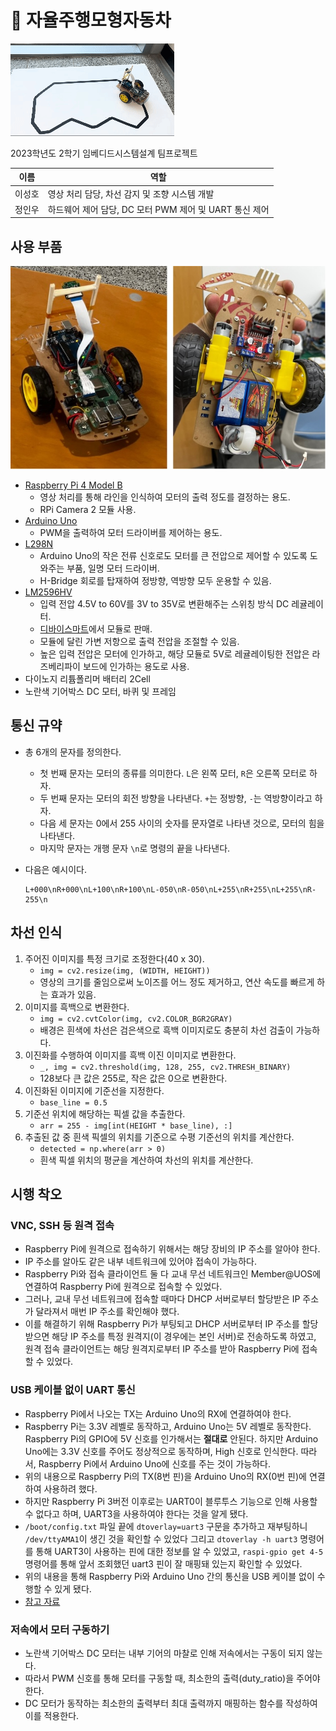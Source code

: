 # 🚗 자율주행모형자동차

![car_moving](./assets/car_moving.gif)

2023학년도 2학기 임베디드시스템설계 팀프로젝트

|이름|역할|
|-|-|
|이성호|영상 처리 담당, 차선 감지 및 조향 시스템 개발|
|정인우|하드웨어 제어 담당, DC 모터 PWM 제어 및 UART 통신 제어|

## 사용 부품

![car_frontback](./assets/car_frontback.jpg)

- [Raspberry Pi 4 Model B](https://www.raspberrypi.com/documentation/computers/raspberry-pi.html)
  - 영상 처리를 통해 라인을 인식하여 모터의 출력 정도를 결정하는 용도.
  - RPi Camera 2 모듈 사용.
- [Arduino Uno](https://docs.arduino.cc/hardware/uno-rev3)
  - PWM을 출력하여 모터 드라이버를 제어하는 용도.
- [L298N](https://www.st.com/en/motor-drivers/l298.html)
  - Arduino Uno의 작은 전류 신호로도 모터를 큰 전압으로 제어할 수 있도록 도와주는 부품, 일명 모터 드라이버.
  - H-Bridge 회로를 탑재하여 정방향, 역방향 모두 운용할 수 있음.
- [LM2596HV](https://www.ti.com/lit/ds/symlink/lm2596.pdf)
  - 입력 전압 4.5V to 60V를 3V to 35V로 변환해주는 스위칭 방식 DC 레귤레이터.
  - [디바이스마트](https://www.devicemart.co.kr/goods/view?no=1321158)에서 모듈로 판매.
  - 모듈에 달린 가변 저항으로 출력 전압을 조절할 수 있음.
  - 높은 입력 전압은 모터에 인가하고, 해당 모듈로 5V로 레귤레이팅한 전압은 라즈베리파이 보드에 인가하는 용도로 사용.
- 다이노지 리튬폴리머 배터리 2Cell
- 노란색 기어박스 DC 모터, 바퀴 및 프레임

## 통신 규약

- 총 6개의 문자를 정의한다.

  - 첫 번째 문자는 모터의 종류를 의미한다. `L`은 왼쪽 모터, `R`은 오른쪽 모터로 하자.
  - 두 번째 문자는 모터의 회전 방향을 나타낸다. `+`는 정방향, `-`는 역방향이라고 하자.
  - 다음 세 문자는 0에서 255 사이의 숫자를 문자열로 나타낸 것으로, 모터의 힘을 나타낸다.
  - 마지막 문자는 개행 문자 `\n`로 명령의 끝을 나타낸다.

- 다음은 예시이다.
  ```
  L+000\nR+000\nL+100\nR+100\nL-050\nR-050\nL+255\nR+255\nL+255\nR-255\n
  ```

## 차선 인식
1. 주어진 이미지를 특정 크기로 조정한다(40 x 30).
    - `img = cv2.resize(img, (WIDTH, HEIGHT))`
    - 영상의 크기를 줄임으로써 노이즈를 어느 정도 제거하고, 연산 속도를 빠르게 하는 효과가 있음.
2. 이미지를 흑백으로 변환한다.
    - `img = cv2.cvtColor(img, cv2.COLOR_BGR2GRAY)`
    - 배경은 흰색에 차선은 검은색으로 흑백 이미지로도 충분히 차선 검출이 가능하다.
3. 이진화를 수행하여 이미지를 흑백 이진 이미지로 변환한다.
    - `_, img = cv2.threshold(img, 128, 255, cv2.THRESH_BINARY)`
    - 128보다 큰 값은 255로, 작은 값은 0으로 변환한다.
4. 이진화된 이미지에 기준선을 지정한다.
    - `base_line = 0.5`
5. 기준선 위치에 해당하는 픽셀 값을 추출한다.
    - `arr = 255 - img[int(HEIGHT * base_line), :]`
6. 추출된 값 중 흰색 픽셀의 위치를 기준으로 수평 기준선의 위치를 계산한다.
    - `detected = np.where(arr > 0)`
    - 흰색 픽셀 위치의 평균을 계산하여 차선의 위치를 계산한다.

## 시행 착오

### VNC, SSH 등 원격 접속

- Raspberry Pi에 원격으로 접속하기 위해서는 해당 장비의 IP 주소를 알아야 한다.
- IP 주소를 알아도 같은 내부 네트워크에 있어야 접속이 가능하다.
- Raspberry Pi와 접속 클라이언트 둘 다 교내 무선 네트워크인 Member@UOS에 연결하여 Raspberry Pi에 원격으로 접속할 수 있었다.
- 그러나, 교내 무선 네트워크에 접속할 때마다 DHCP 서버로부터 할당받은 IP 주소가 달라져서 매번 IP 주소를 확인해야 했다.
- 이를 해결하기 위해 Raspberry Pi가 부팅되고 DHCP 서버로부터 IP 주소를 할당받으면 해당 IP 주소를 특정 원격지(이 경우에는 본인 서버)로 전송하도록 하였고, 원격 접속 클라이언트는 해당 원격지로부터 IP 주소를 받아 Raspberry Pi에 접속할 수 있었다.

### USB 케이블 없이 UART 통신

- Raspberry Pi에서 나오는 TX는 Arduino Uno의 RX에 연결하여야 한다.
- Raspberry Pi는 3.3V 레벨로 동작하고, Arduino Uno는 5V 레벨로 동작한다. Raspberry Pi의 GPIO에 5V 신호를 인가해서는 **절대로** 안된다. 하지만 Arduino Uno에는 3.3V 신호를 주어도 정상적으로 동작하며, High 신호로 인식한다. 따라서, Raspberry Pi에서 Arduino Uno에 신호를 주는 것이 가능하다.
- 위의 내용으로 Raspberry Pi의 TX(8번 핀)을 Arduino Uno의 RX(0번 핀)에 연결하여 사용하려 했다.
- 하지만 Raspberry Pi 3버전 이후로는 UART0이 블루투스 기능으로 인해 사용할 수 없다고 하며, UART3을 사용하여야 한다는 것을 알게 됐다.
- `/boot/config.txt` 파일 끝에 `dtoverlay=uart3` 구문을 추가하고 재부팅하니 `/dev/ttyAMA1`이 생긴 것을 확인할 수 있었다 그리고 `dtoverlay -h uart3` 명령어를 통해 UART3이 사용하는 핀에 대한 정보를 알 수 있었고, `raspi-gpio get 4-5` 명령어를 통해 앞서 조회했던 uart3 핀이 잘 매핑돼 있는지 확인할 수 있었다.
- 위의 내용을 통해 Raspberry Pi와 Arduino Uno 간의 통신을 USB 케이블 없이 수행할 수 있게 됐다.
- [참고 자료](https://blog.naver.com/emperonics/222039301356)

### 저속에서 모터 구동하기

- 노란색 기어박스 DC 모터는 내부 기어의 마찰로 인해 저속에서는 구동이 되지 않는다.
- 따라서 PWM 신호를 통해 모터를 구동할 때, 최소한의 출력(duty_ratio)을 주어야 한다.
- DC 모터가 동작하는 최소한의 출력부터 최대 출력까지 매핑하는 함수를 작성하여 이를 적용한다.
